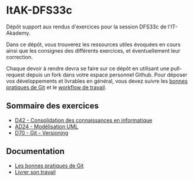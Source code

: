 # ItAK-DFS33c

Dépôt support aux rendus d'exercices pour la session DFS33c de l'IT-Akademy.

Dans ce dépôt, vous trouverez les ressources utiles évoquées en cours ainsi que les consignes des différents exercices, et éventuellement leur correction.

Chaque devoir à rendre devra se faire sur ce dépôt en utilisant une pull-request depuis un fork dans votre espace personnel Github.
Pour déposer vos développements et livrables en général, vous devez suivre les [bonnes pratiques de Git](docs/git.md) et le [workflow de travail](docs/workflow.md).

## Sommaire des exercices

  - [D42 - Consolidation des connaissances en informatique](D42_Consolidation_info/README.md)
  - [AD24 - Modélisation UML](AD24_Modelisation_POO/README.md)
  - [D70 - Git - Versioning](D70_Git/README.md)

## Documentation

  - [Les bonnes pratiques de Git](docs/git.md)
  - [Livrer son travail](docs/workflow.md)
